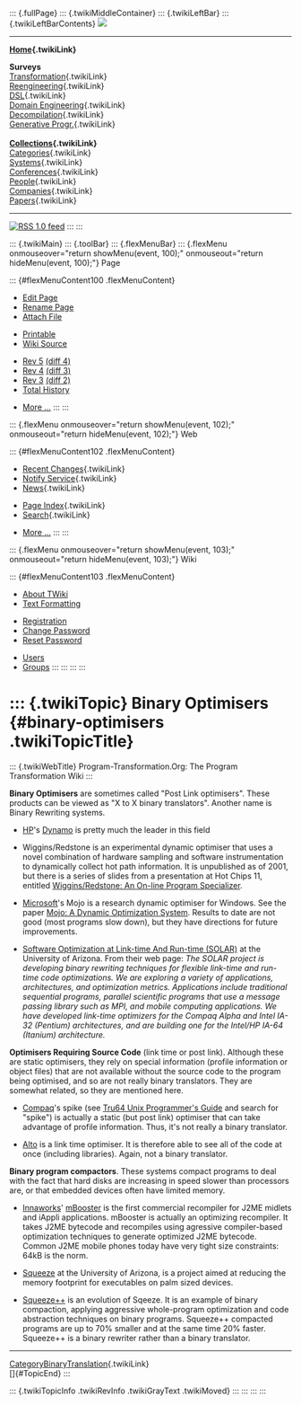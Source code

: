 ::: {.fullPage}
::: {.twikiMiddleContainer}
::: {.twikiLeftBar}
::: {.twikiLeftBarContents}
![](../pub/transformation.gif)

------------------------------------------------------------------------

**[Home](WebHome){.twikiLink}**

**Surveys**\
[Transformation](ProgramTransformation){.twikiLink}\
[Reengineering](ReengineeringWiki){.twikiLink}\
[DSL](DomainSpecificLanguages){.twikiLink}\
[Domain Engineering](DomainEngineering){.twikiLink}\
[Decompilation](DeCompilation){.twikiLink}\
[Generative Progr.](GenerativeProgrammingWiki){.twikiLink}\
\
**[Collections](CategoryCollection){.twikiLink}**\
[Categories](CategoryCategory){.twikiLink}\
[Systems](TransformationSystems){.twikiLink}\
[Conferences](TransformationConferences){.twikiLink}\
[People](TransformationPeople){.twikiLink}\
[Companies](TransformationCompanies){.twikiLink}\
[Papers](CategoryPaper){.twikiLink}

------------------------------------------------------------------------

[![](../pub/rss.gif "RSS 1.0 feed")](WebRss@skin=rss)
:::
:::

::: {.twikiMain}
::: {.toolBar}
::: {.flexMenuBar}
::: {.flexMenu onmouseover="return showMenu(event, 100);" onmouseout="return hideMenu(event, 100);"}
Page

::: {#flexMenuContent100 .flexMenuContent}
-   [Edit
    Page](http://www.program-transformation.org/edit/Transform/BinaryOptimisers?t=1536826433)
-   [Rename
    Page](http://www.program-transformation.org/rename/Transform/BinaryOptimisers)
-   [Attach
    File](http://www.program-transformation.org/attach/Transform/BinaryOptimisers)

<!-- -->

-   [Printable](http://www.program-transformation.org/view/Transform/BinaryOptimisers?skin=print.pattern)
-   [Wiki
    Source](http://www.program-transformation.org/view/Transform/BinaryOptimisers?skin=text&raw=on&contenttype=text/plain)

<!-- -->

-   [Rev
    5](http://www.program-transformation.org/view/Transform/BinaryOptimisers?rev=1.5)
    [(diff 4)](http://www.program-transformation.org/rdiff/Transform/BinaryOptimisers?rev1=1.5&rev2=1.4)
-   [Rev
    4](http://www.program-transformation.org/view/Transform/BinaryOptimisers?rev=1.4)
    [(diff 3)](http://www.program-transformation.org/rdiff/Transform/BinaryOptimisers?rev1=1.4&rev2=1.3)
-   [Rev
    3](http://www.program-transformation.org/view/Transform/BinaryOptimisers?rev=1.3)
    [(diff 2)](http://www.program-transformation.org/rdiff/Transform/BinaryOptimisers?rev1=1.3&rev2=1.2)
-   [Total
    History](http://www.program-transformation.org/rdiff/Transform/BinaryOptimisers)

<!-- -->

-   [More
    \...](http://www.program-transformation.org/oops/Transform/BinaryOptimisers?template=oopsmore&param1=1.5&param2=1.5)
:::
:::

::: {.flexMenu onmouseover="return showMenu(event, 102);" onmouseout="return hideMenu(event, 102);"}
Web

::: {#flexMenuContent102 .flexMenuContent}
-   [Recent Changes](WebChanges){.twikiLink}
-   [Notify Service](WebNotify){.twikiLink}
-   [News](WebNews){.twikiLink}

<!-- -->

-   [Page Index](WebIndex){.twikiLink}
-   [Search](WebSearch){.twikiLink}

<!-- -->

-   [More
    \...](http://www.program-transformation.org/oops/Transform/BinaryOptimisers?template=oopsmore&param1=1.5&param2=1.5)
:::
:::

::: {.flexMenu onmouseover="return showMenu(event, 103);" onmouseout="return hideMenu(event, 103);"}
Wiki

::: {#flexMenuContent103 .flexMenuContent}
-   [About
    TWiki](http://www.program-transformation.org/view/TWiki/WebHome)
-   [Text
    Formatting](http://www.program-transformation.org/view/TWiki/TextFormattingRules)

<!-- -->

-   [Registration](http://www.program-transformation.org/view/TWiki/TWikiRegistration)
-   [Change
    Password](http://www.program-transformation.org/view/TWiki/ChangePassword)
-   [Reset
    Password](http://www.program-transformation.org/view/TWiki/ResetPassword)

<!-- -->

-   [Users](http://www.program-transformation.org/view/Main/TWikiUsers)
-   [Groups](http://www.program-transformation.org/view/Main/TWikiGroups)
:::
:::
:::
:::

::: {.twikiTopic}
Binary Optimisers {#binary-optimisers .twikiTopicTitle}
=================

::: {.twikiWebTitle}
Program-Transformation.Org: The Program Transformation Wiki
:::

**Binary Optimisers** are sometimes called \"Post Link optimisers\".
These products can be viewed as \"X to X binary translators\". Another
name is Binary Rewriting systems.

-   [HP](http://www.hp.com)\'s
    [Dynamo](http://www.hpl.hp.com/cambridge/projects/Dynamo) is pretty
    much the leader in this field

<!-- -->

-   Wiggins/Redstone is an experimental dynamic optimiser that uses a
    novel combination of hardware sampling and software instrumentation
    to dynamically collect hot path information. It is unpublished as of
    2001, but there is a series of slides from a presentation at Hot
    Chips 11, entitled [Wiggins/Redstone: An On-line Program
    Specializer](http://world.std.com/~gorton/professional/deaver.pdf).

<!-- -->

-   [Microsoft](http://www.research.microsoft.com)\'s Mojo is a research
    dynamic optimiser for Windows. See the paper [Mojo: A Dynamic
    Optimization
    System](http://www.ece.wisc.edu/~jes/902/papers/mojo.pdf). Results
    to date are not good (most programs slow down), but they have
    directions for future improvements.

<!-- -->

-   [Software Optimization at Link-time And Run-time
    (SOLAR)](http://www.cs.arizona.edu/solar/index.html) at the
    University of Arizona. From their web page: *The SOLAR project is
    developing binary rewriting techniques for flexible link-time and
    run-time code optimizations. We are exploring a variety of
    applications, architectures, and optimization metrics. Applications
    include traditional sequential programs, parallel scientific
    programs that use a message passing library such as MPI, and mobile
    computing applications. We have developed link-time optimizers for
    the Compaq Alpha and Intel IA-32 (Pentium) architectures, and are
    building one for the Intel/HP IA-64 (Itanium) architecture.*

**Optimisers Requiring Source Code** (link time or post link). Although
these are static optimisers, they rely on special information (profile
information or object files) that are not available without the source
code to the program being optimised, and so are not really binary
translators. They are somewhat related, so they are mentioned here.

-   [Compaq](http://www.compaq.com)\'s spike (see [Tru64 Unix
    Programmer\'s
    Guide](http://www.tru64unix.compaq.com/dtk/misc_docs/prog_gd) and
    search for \"spike\") is actually a static (but post link) optimiser
    that can take advantage of profile information. Thus, it\'s not
    really a binary translator.

<!-- -->

-   [Alto](http://www.cs.arizona.edu/alto) is a link time optimiser. It
    is therefore able to see all of the code at once (including
    libraries). Again, not a binary translator.

**Binary program compactors**. These systems compact programs to deal
with the fact that hard disks are increasing in speed slower than
processors are, or that embedded devices often have limited memory.

-   [Innaworks](http://www.innaworks.com)\'
    [mBooster](http://www.innaworks.com/mBooster.html) is the first
    commercial recompiler for J2ME midlets and iAppli applications.
    mBooster is actually an optimizing recompiler. It takes J2ME
    bytecode and recompiles using agressive compiler-based optimization
    techniques to generate optimized J2ME bytecode. Common J2ME mobile
    phones today have very tight size constraints: 64kB is the norm.

<!-- -->

-   [Squeeze](http://www.cs.arizona.edu/squeeze) at the University of
    Arizona, is a project aimed at reducing the memory footprint for
    executables on palm sized devices.

<!-- -->

-   [Squeeze++](http://www.elis.rug.ac.be/~brdsutte/squeeze++) is an
    evolution of Sqeeze. It is an example of binary compaction, applying
    aggressive whole-program optimization and code abstraction
    techniques on binary programs. Squeeze++ compacted programs are up
    to 70% smaller and at the same time 20% faster. Squeeze++ is a
    binary rewriter rather than a binary translator.

------------------------------------------------------------------------

[CategoryBinaryTranslation](CategoryBinaryTranslation){.twikiLink}\
[]{#TopicEnd}
:::

::: {.twikiTopicInfo .twikiRevInfo .twikiGrayText .twikiMoved}
:::
:::
:::
:::
